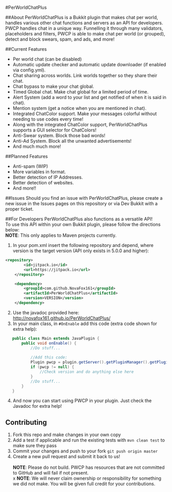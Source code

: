 #PerWorldChatPlus

##About
PerWorldChatPlus is a Bukkit plugin that makes chat per world, handles various other chat functions and servers as an API for developers.
<br>
PWCP handles chat in a unique way. Funnelling it through many validators, placeholders and filters, PWCP is able to make chat per world (or grouped), detect and block swears, spam, and ads, and more!


##Current Features
- Per world chat (can be disabled)
- Automatic update checker and automatic update downloader (if enabled via config.yml).
- Chat sharing across worlds. Link worlds together so they share their chat.
- Chat bypass to make your chat global.
- Timed Global chat. Make chat global for a limited period of time.
- Alert System (add a word to your list and get notified of when it is said in chat).
- Mention system (get a notice when you are mentioned in chat).
- Integrated ChatColor support. Make your messages colorful without needing to use codes every time!
- Along with the integrated ChatColor support, PerWorldChatPlus supports a GUI selector for ChatColors!
- Anti-Swear system. Block those bad words!
- Anti-Ad System. Block all the unwanted advertisements!
- And much much more!

##Planned Features
- Anti-spam (WIP)
- More variables in format.
- Better detection of IP Addresses.
- Better detection of websites.
- And more!!

##Issues
Should you find an issue with PerWorldChatPlus, please create a new issue in the Issues pages on this repository or via Dev Bukkit with a proper ticket.

##For Developers
PerWorldChatPlus also functions as a versatile API! <br>
To use this API within your own Bukkit plugin, please follow the directions below:
<br> **NOTE**: This only applies to Maven projects currently.
1. In your pom.xml insert the following repository and depend, where version is the target version (API only exists in 5.0.0 and higher):
```xml
<repository>
        <id>jitpack.io</id>
        <url>https://jitpack.io</url>
    </repository>
```
```xml
    <dependency>
        <groupId>com.github.NovaFox161</groupId>
        <artifactId>PerWorldChatPlus</artifactId>
        <version>VERSION</version>
    </dependency>
```
2. Use the javadoc provided here: http://novafox161.github.io/PerWorldChatPlus/
3. In your main class, in `#OnEnable` add this code (extra code shown for extra help):
```java
   public class Main extends JavaPlugin {
       public void onEnable() {
           //Do stuff...
           
           //Add this code:
           Plugin pwcp = plugin.getServer().getPluginManager().getPlugin("PerWorldChatPlus");
           if (pwcp != null) {
               //Check version and do anything else here
           }
           //Do stuff...
       }
   }
```
4. And now you can start using PWCP in your plugin. Just check the Javadoc for extra help!

## Contributing
1. Fork this repo and make changes in your own copy
2. Add a test if applicable and run the existing tests with `mvn clean test` to make sure they pass
3. Commit your changes and push to your fork `git push origin master`
4. Create a new pull request and submit it back to us!
<br> <br>
**NOTE**: Please do not build. PWCP has resources that are not committed to GitHub and will fail if not present.
<br>x
**NOTE**: We will never claim ownership or responsibility for something we did not make. You will be given full credit for your contributions.